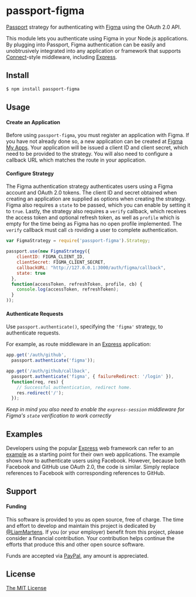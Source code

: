 # passport-figma

[Passport](http://passportjs.org/) strategy for authenticating with [Figma](https://figma.com/)
using the OAuth 2.0 API.

This module lets you authenticate using Figma in your Node.js applications.
By plugging into Passport, Figma authentication can be easily and
unobtrusively integrated into any application or framework that supports
[Connect](http://www.senchalabs.org/connect/)-style middleware, including
[Express](http://expressjs.com/).

## Install

```bash
$ npm install passport-figma
```

## Usage

#### Create an Application

Before using `passport-figma`, you must register an application with Figma.
If you have not already done so, a new application can be created at
[Figma My Apps](https://www.figma.com/developers/apps).
Your application will be issued a client ID and client
secret, which need to be provided to the strategy. You will also need to
configure a callback URL which matches the route in your application.

#### Configure Strategy

The Figma authentication strategy authenticates users using a Figma account
and OAuth 2.0 tokens.  The client ID and secret obtained when creating an
application are supplied as options when creating the strategy. Figma also
requires a `state` to be passed, which you can enable by setting it to `true`.
Lastly, the strategy also requires a `verify` callback, which receives the access token and optional
refresh token, as well as `profile` which is empty for the time being as Figma
has no open profile implemented.  The `verify` callback must call `cb` 
roviding a user to complete authentication.

```js
var FigmaStrategy = require('passport-figma').Strategy;

passport.use(new FigmaStrategy({
    clientID: FIGMA_CLIENT_ID,
    clientSecret: FIGMA_CLIENT_SECRET,
    callbackURL: "http://127.0.0.1:3000/auth/figma/callback",
    state: true
  },
  function(accessToken, refreshToken, profile, cb) {
    console.log(accessToken, refreshToken);
  }
));
```

#### Authenticate Requests

Use `passport.authenticate()`, specifying the `'figma'` strategy, to
authenticate requests.

For example, as route middleware in an [Express](http://expressjs.com/)
application:

```js
app.get('/auth/github',
  passport.authenticate('figma'));

app.get('/auth/github/callback', 
  passport.authenticate('figma', { failureRedirect: '/login' }),
  function(req, res) {
    // Successful authentication, redirect home.
    res.redirect('/');
  });
```
_Keep in mind you also need to enable the `express-session` middleware for Figma's `state` verification to work correctly_

## Examples

Developers using the popular [Express](http://expressjs.com/) web framework can
refer to an [example](https://github.com/passport/express-4.x-facebook-example)
as a starting point for their own web applications.  The example shows how to
authenticate users using Facebook.  However, because both Facebook and GitHub
use OAuth 2.0, the code is similar.  Simply replace references to Facebook with
corresponding references to GitHub.

## Support

#### Funding

This software is provided to you as open source, free of charge.  The time and
effort to develop and maintain this project is dedicated by [@LiamMartens](https://github.com/LiamMartens).
If you (or your employer) benefit from this project, please consider a financial
contribution.  Your contribution helps continue the efforts that produce this
and other open source software.

Funds are accepted via [PayPal](https://paypal.me/LiamMartens), any amount is appreciated.

## License

[The MIT License](http://opensource.org/licenses/MIT)
